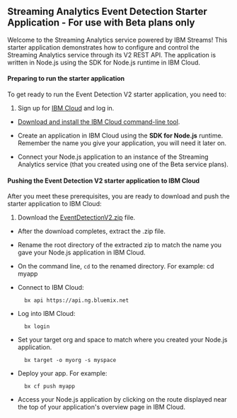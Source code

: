 ## Streaming Analytics Event Detection Starter Application - For use with Beta plans only
Welcome to the Streaming Analytics service powered by IBM Streams! This starter application demonstrates how to configure and control the Streaming Analytics service through its V2 REST API. The application is written in Node.js using the SDK for Node.js runtime in IBM Cloud.

#### Preparing to run the starter application

To get ready to run the Event Detection V2 starter application, you need to:
1. Sign up for [IBM Cloud](https://ace.ng.bluemix.net/) and log in.

- [Download and install the IBM Cloud command-line tool](https://console.bluemix.net/docs/cli/reference/bluemix_cli/get_started.html).

- Create an application in IBM Cloud using the **SDK for Node.js** runtime. Remember the name you give your application, you will need it later on.

- Connect your Node.js application to an instance of the Streaming Analytics service (that you created using one of the Beta service plans).


#### Pushing the Event Detection V2 starter application to IBM Cloud

After you meet these prerequisites, you are ready to download and push the starter application to IBM Cloud:

1. Download the [EventDetectionV2.zip](https://streams-github-samples.mybluemix.net/?get=QuickStart%2FBeta201801%2FEventDetectionV2) file.

- After the download completes, extract the .zip file.

- Rename the root directory of the extracted zip to match the name you gave your Node.js application in IBM Cloud.

- On the command line, `cd` to the renamed directory. For example:
		cd myapp

- Connect to IBM Cloud:

		bx api https://api.ng.bluemix.net

- Log into IBM Cloud:

		bx login

- Set your target org and space to match where you created your Node.js application.

		bx target -o myorg -s myspace

- Deploy your app. For example:

		bx cf push myapp

- Access your Node.js application by clicking on the route displayed near the top of your application's overview page in IBM Cloud.
